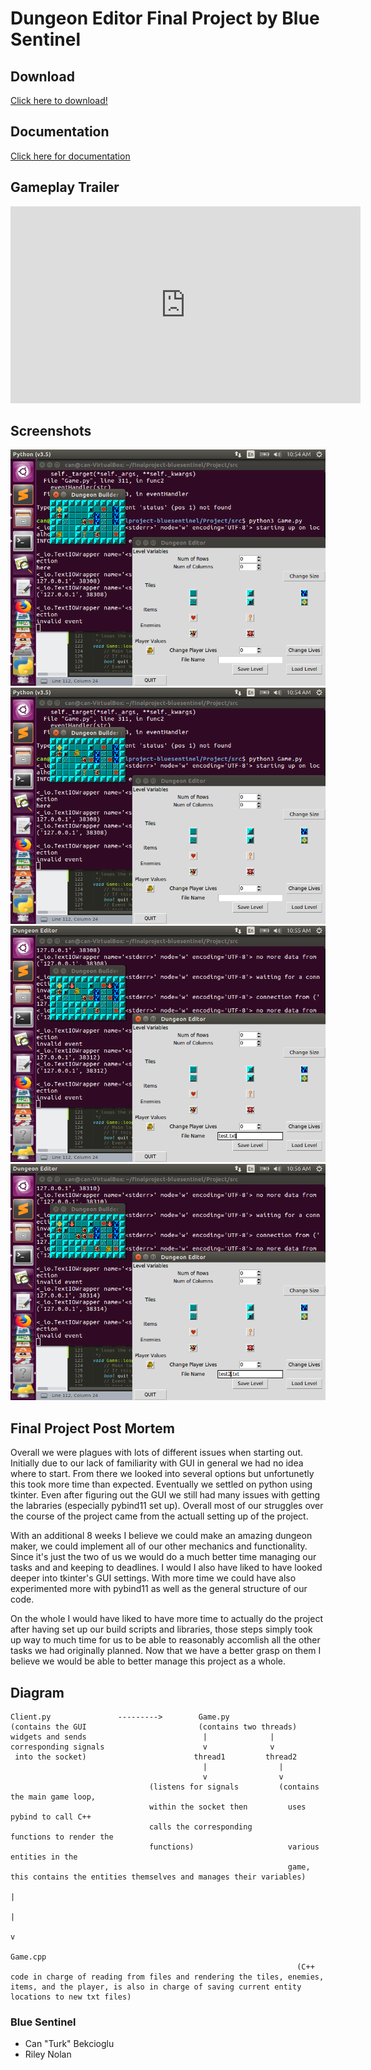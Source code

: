 # Dungeon Editor Final Project by Blue Sentinel



## Download

[Click here to download!](DOWNLOADLINK)


## Documentation
[Click here for documentation](Docs/html/index.html)

## Gameplay Trailer

<iframe width="560" height="315" src="https://www.youtube.com/embed/St1GVpsi2rY" frameborder="0" allow="accelerometer; autoplay; encrypted-media; gyroscope; picture-in-picture" allowfullscreen></iframe>

## Screenshots

<img src = "s1.png">
<img src = "s2.png">
<img src = "s3.png">
<img src = "s4.png">

## Final Project Post Mortem

Overall we were plagues with lots of different issues when starting out. Initially due to our lack of familiarity with GUI in general we had no idea where to start. From there we looked into several options but unfortunetly this took more time than expected. Eventually we settled on python using tkinter. Even after figuring out the GUI we still had many issues with getting the labraries (especially pybind11 set up). Overall most of our struggles over the course of the project came from the actuall setting up of the project.

With an additional 8 weeks I believe we could make an amazing dungeon maker, we could implement all of our other mechanics and functionality. Since it's just the two of us we would do a much better time managing our tasks and and keeping to deadlines. I would I also have liked to have looked deeper into tkinter's GUI settings. With more time we could have also experimented more with pybind11 as well as the general structure of our code. 

On the whole I would have liked to have more time to actually do the project after having set up our build scripts and libraries, those steps simply took up way to much time for us to be able to reasonably accomlish all the other tasks we had originally planned. Now that we have a better grasp on them I believe we would be able to better manage this project as a whole.

## Diagram

	Client.py               --------->        Game.py
	(contains the GUI                         (contains two threads)
	widgets and sends                          |              |
	corresponding signals                      v              v
	 into the socket)                        thread1         thread2
	                                           |                |
	                                           v                v
	                               (listens for signals         (contains the main game loop,
	                               within the socket then         uses pybind to call C++ 
	                               calls the corresponding        functions to render the
	                               functions)                     various entities in the
	                                                              game, this contains the entities themselves and manages their variables)
	                                                                         |
	                                                                         |
	                                                                         v
	                                                                     Game.cpp
	                                                                (C++ code in charge of reading from files and rendering the tiles, enemies, items, and the player, is also in charge of saving current entity locations to new txt files)

### Blue Sentinel
- Can "Turk" Bekcioglu
- Riley Nolan
